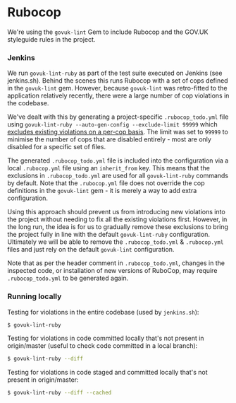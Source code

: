 # Rubocop

We're using the `govuk-lint` Gem to include Rubocop and the GOV.UK styleguide rules in the project.

### Jenkins

We run `govuk-lint-ruby` as part of the test suite executed on Jenkins (see jenkins.sh). Behind the scenes this runs Rubocop with a set of cops defined in the `govuk-lint` gem. However, because `govuk-lint` was retro-fitted to the application relatively recently, there were a large number of cop violations in the codebase.

We've dealt with this by generating a project-specific `.rubocop_todo.yml` file using `govuk-lint-ruby --auto-gen-config --exclude-limit 99999` which [excludes existing violations on a per-cop basis][1]. The limit was set to `99999` to minimise the number of cops that are disabled entirely - most are only disabled for a specific set of files.

The generated `.rubocop_todo.yml` file is included into the configuration via a local `.rubocop.yml` file using an `inherit_from` key. This means that the exclusions in `.rubocop_todo.yml` are used for all `govuk-lint-ruby` commands by default. Note that the `.rubocop.yml` file does not override the cop definitions in the `govuk-lint` gem - it is merely a way to add extra configuration.

Using this approach should prevent us from introducing new violations into the project without needing to fix all the existing violations first. However, in the long run, the idea is for us to gradually remove these exclusions to bring the project fully in line with the default `govuk-lint-ruby` configuration. Ultimately we will be able to remove the `.rubocop_todo.yml` & `.rubocop.yml` files and just rely on the default `govuk-lint` configuration.

Note that as per the header comment in  `.rubocop_todo.yml`, changes in the inspected code, or installation of new versions of RuboCop, may require `.rubocop_todo.yml` to be generated again.

### Running locally

Testing for violations in the entire codebase (used by `jenkins.sh`):

```bash
$ govuk-lint-ruby
```

Testing for violations in code committed locally that's not present in origin/master (useful to check code committed in a local branch):

```bash
$ govuk-lint-ruby --diff
```

Testing for violations in code staged and committed locally that's not present in origin/master:

```bash
$ govuk-lint-ruby --diff --cached
```

[1]: https://github.com/bbatsov/rubocop/blob/master/README.md#automatically-generated-configuration
